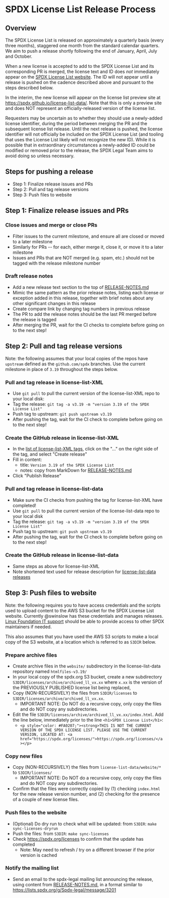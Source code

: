 # SPDX License List Release Process

## Overview

The SPDX License List is released on approximately a quarterly basis (every three months), staggered one month from the standard calendar quarters. We aim to push a release shortly following the end of January, April, July and October.

When a new license is accepted to add to the SPDX License List and its corresponding PR is merged, the license text and ID does _not_ immediately appear on the [SPDX License List website](https://spdx.org/licenses). The ID will not appear until a release is pushed on the cadence described above and pursuant to the steps described below.

In the interim, the new license will appear on the license list preview site at https://spdx.github.io/license-list-data/. Note that this is only a preview site and does NOT represent an officially-released version of the license list.

Requesters may be uncertain as to whether they should use a newly-added license identifier, during the period between merging the PR and the subsequent license list release. Until the next release is pushed, the license identifier will not officially be included on the SPDX License List (and tooling that uses the License List likely will not recognize the new ID). While it is possible that in extraordinary circumstances a newly-added ID could be modified or removed prior to the release, the SPDX Legal Team aims to avoid doing so unless necessary.

## Steps for pushing a release

* Step 1: Finalize release issues and PRs
* Step 2: Pull and tag release versions
* Step 3: Push files to website

## Step 1: Finalize release issues and PRs

### Close issues and merge or close PRs

* Filter issues to the current milestone, and ensure all are closed or moved to a later milestone
* Similarly for PRs -- for each, either merge it, close it, or move it to a later milestone
* Issues and PRs that are NOT merged (e.g. spam, etc.) should not be tagged with the release milestone number

### Draft release notes

* Add a new release text section to the top of [RELEASE-NOTES.md](../RELEASE-NOTES.md)
* Mimic the same pattern as the prior release notes, listing each license or exception added in this release, together with brief notes about any other significant changes in this release
* Create compare link by changing tag numbers in previous release
* The PR to add the release notes should be the last PR merged before the release is tagged
* After merging the PR, wait for the CI checks to complete before going on to the next step!

## Step 2: Pull and tag release versions

Note: the following assumes that your local copies of the repos have `upstream` defined as the `github.com/spdx` branches. Use the current milestone in place of `3.19` throughout the steps below.

### Pull and tag release in license-list-XML

* Use `git pull` to pull the current version of the license-list-XML repo to your local disk:
* Tag the release: `git tag -a v3.19 -m "version 3.19 of the SPDX License List"`
* Push tag to upstream: `git push upstream v3.19`
* After pushing the tag, wait for the CI check to complete before going on to the next step!

### Create the GitHub release in license-list-XML

* In the [list of license-list-XML tags](https://github.com/spdx/license-list-XML/tags), click on the "..." on the right side of the tag, and select "Create release"
* Fill in content:
  * title: `Version 3.19 of the SPDX License List`
  * notes: copy from MarkDown for [RELEASE-NOTES.md](https://raw.githubusercontent.com/spdx/license-list-XML/main/RELEASE-NOTES.md)
* Click "Publish Release"

### Pull and tag release in license-list-data

* Make sure the CI checks from pushing the tag for license-list-XML have completed!
* Use `git pull` to pull the current version of the license-list-data repo to your local disk
* Tag the release: `git tag -a v3.19 -m "version 3.19 of the SPDX License List"`
* Push tag to upstream: `git push upstream v3.19`
* After pushing the tag, wait for the CI check to complete before going on to the next step!

### Create the GitHub release in license-list-data

* Same steps as above for license-list-XML
* Note shortened text used for release description for [license-list-data releases](https://github.com/spdx/license-list-data/releases)

## Step 3: Push files to website

Note: the following requires you to have access credentials and the scripts used to upload content to the AWS S3 bucket for the SPDX License List website. Currently @swinslow has these credentials and manages releases. [Linux Foundation IT support](https://support.linuxfoundation.org) should be able to provide access to other SPDX maintainers if needed.

This also assumes that you have used the AWS S3 scripts to make a local copy of the S3 website, at a location which is referred to as `S3DIR` below.

### Prepare archive files

* Create archive files in the `website/` subdirectory in the license-list-data repository named `htmlfiles-v3.19/`
* In your local copy of the spdx.org S3 bucket, create a new subdirectory `S3DIR/licenses/archive/archived_ll_vx.xx` where `x.xx` is the version of the PREVIOUSLY PUBLISHED license list being replaced,
* Copy (NON-RECURSIVELY) the files from `S3DIR/licenses` to `S3DIR/licenses/archive/archived_ll_vx.xx`.
  * IMPORTANT NOTE: Do NOT do a recursive copy, only copy the files and do NOT copy any subdirectories.
* Edit the file `S3DIR/licenses/archive/archived_ll_vx.xx/index.html`. Add the line below, immediately prior to the line `<h1>SPDX License List</h1>`:
  * `<p style="color: #FA0207;"><strong>THIS IS NOT THE CURRENT VERSION OF THE SPDX LICENSE LIST. PLEASE USE THE CURRENT VERSION, LOCATED AT: <a href="https://spdx.org/licenses/">https://spdx.org/licenses/</a></p>`

### Copy new files

* Copy (NON-RECURSIVELY) the files from `license-list-data/website/*` to `S3DIR/licenses/`
  * IMPORTANT NOTE: Do NOT do a recursive copy, only copy the files and do NOT copy any subdirectories.
* Confirm that the files were correctly copied by (1) checking `index.html` for the new release version number, and (2) checking for the presence of a couple of new license files.

### Push files to the website

* (Optional) Do dry run to check what will be updated: from `S3DIR`: `make sync-licenses-dryrun`
* Push the files: from `S3DIR`: `make sync-licenses`
* Check https://spdx.org/licenses to confirm that the update has completed
  * Note: May need to refresh / try on a different browser if the prior version is cached

### Notify the mailing list

* Send an email to the spdx-legal mailing list announcing the release, using content from [RELEASE-NOTES.md](../RELEASE-NOTES.md), in a format similar to https://lists.spdx.org/g/Spdx-legal/message/3201
